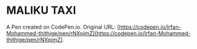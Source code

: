 # MALIKU TAXI

A Pen created on CodePen.io. Original URL: [https://codepen.io/Irfan-Mohammed-thithige/pen/rNXpjmZ](https://codepen.io/Irfan-Mohammed-thithige/pen/rNXpjmZ).

